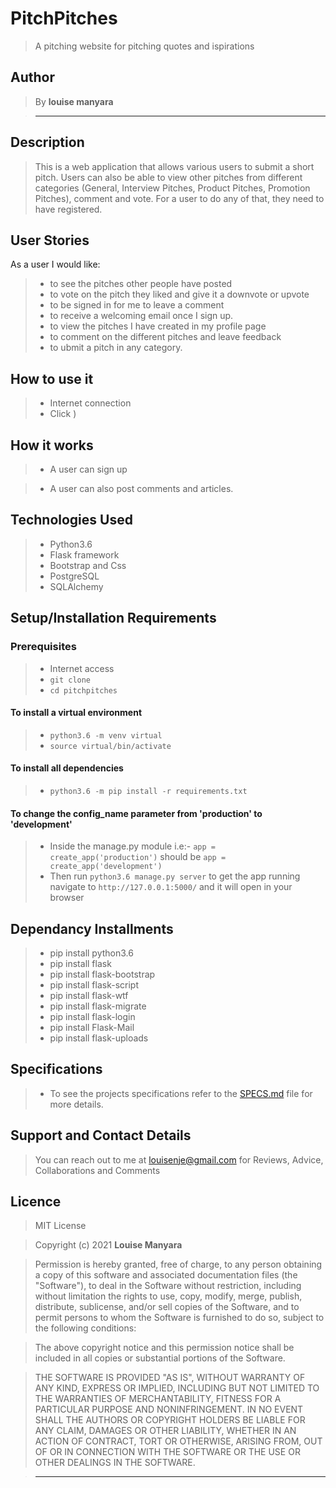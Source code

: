 # PitchPitches

> A pitching website for pitching quotes and ispirations

## Author

> By **louise manyara**

> -----------------------------------------------------------

## Description

> This is a web application that allows various users to submit a short pitch. Users can also be able to view other pitches from different categories (General, Interview Pitches, Product Pitches, Promotion Pitches), comment and vote. For a user to do any of that, they need to have registered.

## User Stories

As a user I would like:

> * to see the pitches other people have posted
> * to vote on the pitch they liked and give it a downvote or upvote
> * to be signed in for me to leave a comment
> * to receive a welcoming email once I sign up.
> * to view the pitches I have created in my profile page
> * to comment on the different pitches and leave feedback
> * to ubmit a pitch in any category.

## How to use it

> * Internet connection
> * Click ) <br/>
  

## How it works

> * A user can sign up

> * A user can also post comments and articles.

## Technologies Used

> * Python3.6
> * Flask framework
> * Bootstrap and Css
> * PostgreSQL
> * SQLAlchemy

## Setup/Installation Requirements

### Prerequisites

> * Internet access
> * ```git clone ```
> * ```cd pitchpitches```

#### To install a virtual environment

> * ```python3.6 -m venv virtual``` 
> * ```source virtual/bin/activate```

#### To install all dependencies

> * ```python3.6 -m pip install -r requirements.txt```

#### To change the config_name parameter from 'production' to 'development'

> * Inside the manage.py module  i.e:- ```app = create_app('production')``` should be ```app = create_app('development')```
> * Then run ```python3.6 manage.py server``` to get the app running  navigate to ```http://127.0.0.1:5000/``` and it will open in your browser

## Dependancy Installments

> * pip install python3.6
> * pip install flask
> * pip install flask-bootstrap
> * pip install flask-script
> * pip install flask-wtf
> * pip install flask-migrate
> * pip install flask-login
> * pip install Flask-Mail
> * pip install flask-uploads

## Specifications

> * To see the projects specifications refer to the [SPECS.md](SPECS.md) file for more details.



## Support and Contact Details

> You can reach out to me at louisenje@gmail.com
for Reviews, Advice, Collaborations and Comments

## Licence

> MIT License

> Copyright (c) 2021 **Louise Manyara**

> Permission is hereby granted, free of charge, to any person obtaining a copy
of this software and associated documentation files (the "Software"), to deal
in the Software without restriction, including without limitation the rights
to use, copy, modify, merge, publish, distribute, sublicense, and/or sell
copies of the Software, and to permit persons to whom the Software is
furnished to do so, subject to the following conditions:

> The above copyright notice and this permission notice shall be included in all
copies or substantial portions of the Software.

> THE SOFTWARE IS PROVIDED "AS IS", WITHOUT WARRANTY OF ANY KIND, EXPRESS OR
IMPLIED, INCLUDING BUT NOT LIMITED TO THE WARRANTIES OF MERCHANTABILITY,
FITNESS FOR A PARTICULAR PURPOSE AND NONINFRINGEMENT. IN NO EVENT SHALL THE
AUTHORS OR COPYRIGHT HOLDERS BE LIABLE FOR ANY CLAIM, DAMAGES OR OTHER
LIABILITY, WHETHER IN AN ACTION OF CONTRACT, TORT OR OTHERWISE, ARISING FROM,
OUT OF OR IN CONNECTION WITH THE SOFTWARE OR THE USE OR OTHER DEALINGS IN THE
SOFTWARE.

> --------------------------------------------------------